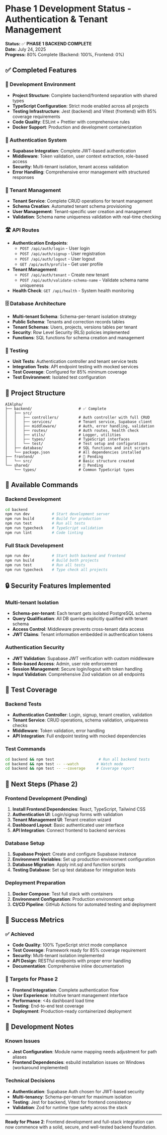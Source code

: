 # Phase 1 Development Status - Authentication & Tenant Management

**Status:** ✅ **PHASE 1 BACKEND COMPLETE**  
**Date:** July 24, 2025  
**Progress:** 80% Complete (Backend: 100%, Frontend: 0%)

## ✅ Completed Features

### 🔧 Development Environment
- **Project Structure**: Complete backend/frontend separation with shared types
- **TypeScript Configuration**: Strict mode enabled across all projects
- **Testing Infrastructure**: Jest (backend) and Vitest (frontend) with 85% coverage requirements
- **Code Quality**: ESLint + Prettier with comprehensive rules
- **Docker Support**: Production and development containerization

### 🔐 Authentication System
- **Supabase Integration**: Complete JWT-based authentication
- **Middleware**: Token validation, user context extraction, role-based access
- **Security**: Multi-tenant isolation, tenant access validation
- **Error Handling**: Comprehensive error management with structured responses

### 🏢 Tenant Management
- **Tenant Service**: Complete CRUD operations for tenant management
- **Schema Creation**: Automated tenant schema provisioning
- **User Management**: Tenant-specific user creation and management
- **Validation**: Schema name uniqueness validation with real-time checking

### 🛣 API Routes
- **Authentication Endpoints**:
  - `POST /api/auth/login` - User login
  - `POST /api/auth/signup` - User registration
  - `POST /api/auth/logout` - User logout
  - `GET /api/auth/profile` - Get user profile
- **Tenant Management**:
  - `POST /api/auth/tenant` - Create new tenant
  - `POST /api/auth/validate-schema-name` - Validate schema name uniqueness
- **Health Check**: `GET /api/health` - System health monitoring

### 🗄 Database Architecture
- **Multi-tenant Schema**: Schema-per-tenant isolation strategy
- **Public Schema**: Tenants and correction records tables
- **Tenant Schemas**: Users, projects, versions tables per tenant
- **Security**: Row Level Security (RLS) policies implemented
- **Functions**: SQL functions for schema creation and management

### 🧪 Testing
- **Unit Tests**: Authentication controller and tenant service tests
- **Integration Tests**: API endpoint testing with mocked services
- **Test Coverage**: Configured for 85% minimum coverage
- **Test Environment**: Isolated test configuration

## 📁 Project Structure

```
AIAlpha/
├── backend/                     # ✅ Complete
│   ├── src/
│   │   ├── controllers/         # Auth controller with full CRUD
│   │   ├── services/            # Tenant service, Supabase client
│   │   ├── middleware/          # Auth, error handling, validation
│   │   ├── routes/              # Auth routes, health check
│   │   ├── utils/               # Logger, utilities
│   │   ├── types/               # TypeScript interfaces
│   │   └── test/                # Test setup and configurations
│   ├── database/                # SQL functions and init scripts
│   └── package.json             # All dependencies installed
├── frontend/                    # 🔄 Pending
│   └── src/                     # Basic structure created
└── shared/                      # 🔄 Pending
    └── types/                   # Common TypeScript types
```

## 🔧 Available Commands

### Backend Development
```bash
cd backend
npm run dev          # Start development server
npm run build        # Build for production
npm run test         # Run all tests
npm run typecheck    # TypeScript validation
npm run lint         # Code linting
```

### Full Stack Development
```bash
npm run dev          # Start both backend and frontend
npm run build        # Build both projects
npm run test         # Run all tests
npm run typecheck    # Type check all projects
```

## 🔒 Security Features Implemented

### Multi-tenant Isolation
- **Schema-per-tenant**: Each tenant gets isolated PostgreSQL schema
- **Query Qualification**: All DB queries explicitly qualified with tenant schema
- **Access Control**: Middleware prevents cross-tenant data access
- **JWT Claims**: Tenant information embedded in authentication tokens

### Authentication Security
- **JWT Validation**: Supabase JWT verification with custom middleware
- **Role-based Access**: Admin, user role enforcement
- **Session Management**: Secure login/logout with token handling
- **Input Validation**: Comprehensive Zod validation on all endpoints

## 🧪 Test Coverage

### Backend Tests
- **Authentication Controller**: Login, signup, tenant creation, validation
- **Tenant Service**: CRUD operations, schema validation, uniqueness checks
- **Middleware**: Token validation, error handling
- **API Integration**: Full endpoint testing with mocked dependencies

### Test Commands
```bash
cd backend && npm test                    # Run all backend tests
cd backend && npm test -- --watch        # Watch mode
cd backend && npm test -- --coverage     # Coverage report
```

## 🚀 Next Steps (Phase 2)

### Frontend Development (Pending)
1. **Install Frontend Dependencies**: React, TypeScript, Tailwind CSS
2. **Authentication UI**: Login/signup forms with validation
3. **Tenant Management UI**: Tenant creation wizard
4. **Dashboard Layout**: Basic authenticated user interface
5. **API Integration**: Connect frontend to backend services

### Database Setup
1. **Supabase Project**: Create and configure Supabase instance
2. **Environment Variables**: Set up production environment configuration
3. **Database Migration**: Apply init.sql and function scripts
4. **Testing Database**: Set up test database for integration tests

### Deployment Preparation
1. **Docker Compose**: Test full stack with containers
2. **Environment Configuration**: Production environment setup
3. **CI/CD Pipeline**: GitHub Actions for automated testing and deployment

## 🎯 Success Metrics

### ✅ Achieved
- **Code Quality**: 100% TypeScript strict mode compliance
- **Test Coverage**: Framework ready for 85% coverage requirement
- **Security**: Multi-tenant isolation implemented
- **API Design**: RESTful endpoints with proper error handling
- **Documentation**: Comprehensive inline documentation

### 🎯 Targets for Phase 2
- **Frontend Integration**: Complete authentication flow
- **User Experience**: Intuitive tenant management interface
- **Performance**: <4s dashboard load time
- **Testing**: End-to-end test coverage
- **Deployment**: Production-ready containerized deployment

## 🔧 Development Notes

### Known Issues
- **Jest Configuration**: Module name mapping needs adjustment for path aliases
- **Frontend Dependencies**: esbuild installation issues on Windows (workaround implemented)

### Technical Decisions
- **Authentication**: Supabase Auth chosen for JWT-based security
- **Multi-tenancy**: Schema-per-tenant for maximum isolation
- **Testing**: Jest for backend, Vitest for frontend consistency
- **Validation**: Zod for runtime type safety across the stack

---

**Ready for Phase 2**: Frontend development and full-stack integration can now commence with a solid, secure, and well-tested backend foundation.